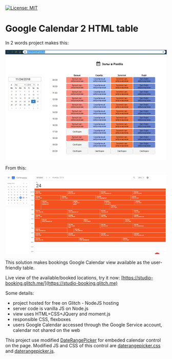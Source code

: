 [![License: MIT](https://img.shields.io/badge/License-MIT-yellow.svg)](https://opensource.org/licenses/MIT)

# Google Calendar 2 HTML table

In 2 words project makes this:

![Screenshot](To.jpg)

From this:

![Screenshot](From.jpg)

This solution makes bookings Google Calendar view available as the user-friendly table.

Live view of the available/booked locations, try it now: [https://studio-booking.glitch.me/](https://studio-booking.glitch.me)

Some details:
- project hosted for free on Glitch - NodeJS hosting
- server code is vanilla JS on Node.js
- view uses HTML+CSS+JQuery and moment.js
- responsible CSS, flexboxes
- users Google Calendar accessed through the Google Service account, calendar not shared on the web

This project use modified [DateRangePicker](https://github.com/dangrossman/daterangepicker) for embeded calendar control on the page.
Modified JS and CSS of this control are [daterangepicker.css](https://cdn.glitch.com/8c8abf83-748c-401b-8fba-0d082394b640%2Fdaterangepicker.css?1542550681396) and [daterangepicker.js](https://cdn.glitch.com/8c8abf83-748c-401b-8fba-0d082394b640%2Fdaterangepicker.js?1542552213798).
